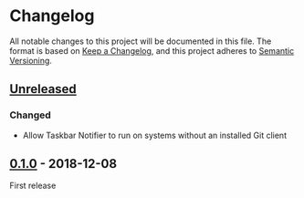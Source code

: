 # Changelog
All notable changes to this project will be documented in this file. The format is based on [Keep a Changelog](https://keepachangelog.com/en/1.0.0/),
and this project adheres to [Semantic Versioning](https://semver.org/spec/v2.0.0.html).

## [Unreleased]
### Changed
- Allow Taskbar Notifier to run on systems without an installed Git client

## [0.1.0] - 2018-12-08
First release

[Unreleased]: https://github.com/rfkd/TaskbarNotifier/compare/0.1.0...HEAD
[0.1.0]: https://github.com/rfkd/TaskbarNotifier/releases/tag/0.1.0

